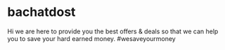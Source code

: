 # bachatdost
Hi we are here to provide you the best offers &amp; deals so that we can help you to save your hard earned money. #wesaveyourmoney

